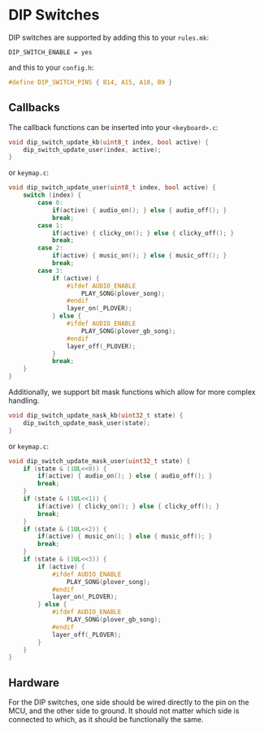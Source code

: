 # DIP Switches

DIP switches are supported by adding this to your `rules.mk`:

    DIP_SWITCH_ENABLE = yes

and this to your `config.h`:

```c
#define DIP_SWITCH_PINS { B14, A15, A10, B9 }
```

## Callbacks

The callback functions can be inserted into your `<keyboard>.c`:

```c
void dip_switch_update_kb(uint8_t index, bool active) { 
    dip_switch_update_user(index, active); 
}
```


or `keymap.c`:

```c
void dip_switch_update_user(uint8_t index, bool active) { 
    switch (index) {
        case 0:
            if(active) { audio_on(); } else { audio_off(); }
            break;
        case 1:
            if(active) { clicky_on(); } else { clicky_off(); }
            break;
        case 2:
            if(active) { music_on(); } else { music_off(); }
            break;
        case 3:
            if (active) {
                #ifdef AUDIO_ENABLE
                    PLAY_SONG(plover_song);
                #endif
                layer_on(_PLOVER);
            } else {
                #ifdef AUDIO_ENABLE
                    PLAY_SONG(plover_gb_song);
                #endif
                layer_off(_PLOVER);
            }
            break;
    }
}
```

Additionally, we support bit mask functions which allow for more complex handling. 


```c
void dip_switch_update_nask_kb(uint32_t state) { 
    dip_switch_update_mask_user(state); 
}
```


or `keymap.c`:

```c
void dip_switch_update_mask_user(uint32_t state) { 
    if (state & (1UL<<0)) {
        if(active) { audio_on(); } else { audio_off(); }
        break;
    }
    if (state & (1UL<<1)) {
        if(active) { clicky_on(); } else { clicky_off(); }
        break;
    }
    if (state & (1UL<<2)) {
        if(active) { music_on(); } else { music_off(); }
        break;
    }
    if (state & (1UL<<3)) {
        if (active) {
            #ifdef AUDIO_ENABLE
                PLAY_SONG(plover_song);
            #endif
            layer_on(_PLOVER);
        } else {
            #ifdef AUDIO_ENABLE
                PLAY_SONG(plover_gb_song);
            #endif
            layer_off(_PLOVER);
        }
    }
}
```


## Hardware

For the DIP switches, one side should be wired directly to the pin on the MCU, and the other side to ground.  It should not matter which side is connected to which, as it should be functionally the same. 
